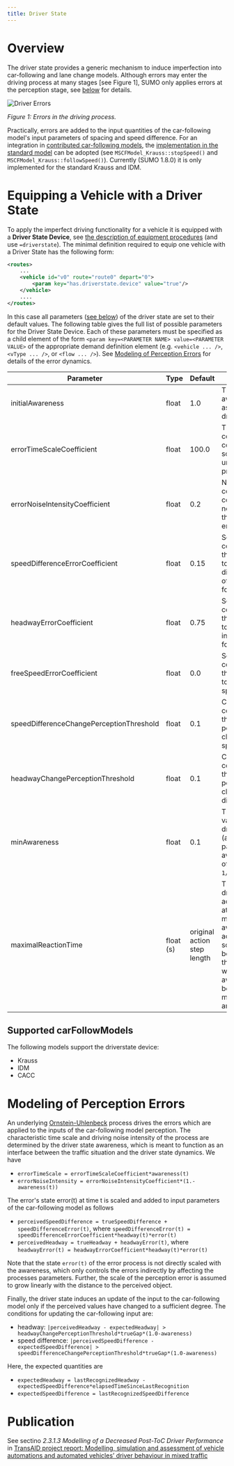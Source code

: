 ```yaml
---
title: Driver State
---
```


# Overview

The driver state provides a generic mechanism to induce imperfection
into car-following and lane change models. Although errors may enter the
driving process at many stages \[see Figure 1\], SUMO only applies
errors at the perception stage, see
[below](#modeling_of_perception_errors) for details.

![](images/DriverErrors.png "Driver Errors")

*Figure 1: Errors in the driving process.*

Practically, errors are added to the input quantities of the
car-following model's input parameters of spacing and speed difference. For an integration in [contributed car-following
models](Developer/How_To/Car-Following_Model.md), the
[implementation in the standard
model](https://github.com/eclipse-sumo/sumo/blob/main/src/microsim/cfmodels/MSCFModel_Krauss.cpp)
can be adopted (see `MSCFModel_Krauss::stopSpeed()` and
`MSCFModel_Krauss::followSpeed()`). Currently (SUMO 1.8.0)
it is only implemented for the standard Krauss and IDM.

# Equipping a Vehicle with a Driver State

To apply the imperfect driving functionality for a vehicle it is
equipped with a **Driver State Device**, see [the description of
equipment
procedures](Definition_of_Vehicles,_Vehicle_Types,_and_Routes.md#devices)
(and use <device name>`=driverstate`). The minimal definition required
to equip one vehicle with a Driver State has the following form:

```xml
<routes>
    ...
    <vehicle id="v0" route="route0" depart="0">
        <param key="has.driverstate.device" value="true"/>
    </vehicle>
    ....
</routes>
```

In this case all parameters ([see below](#modeling_of_perception_errors)) of the driver state
are set to their default values. The following table gives the full list
of possible parameters for the Driver State Device. Each of these
parameters must be specified as a child element of the form
`<param key=<PARAMETER NAME> value=<PARAMETER VALUE>` of the
appropriate demand definition element (e.g. `<vehicle ... />`, `<vType ... />`, or `<flow ... />`). See [Modeling of Perception
Errors](#modeling_of_perception_errors) for details of the
error dynamics.

| Parameter                                | Type  | Default                     | Description          |
| ---------------------------------------- | ----- | --------------------------- | ---------------------------------------- |
| initialAwareness                         | float | 1.0                         | The initial awareness assigned to the driver state.    |
| errorTimeScaleCoefficient                | float | 100.0                       | Time scale constant that controls the time scale of the underlying error process.   |
| errorNoiseIntensityCoefficient           | float | 0.2                         | Noise intensity constant that controls the noise intensity of the underlying error process.  |
| speedDifferenceErrorCoefficient          | float | 0.15                        | Scaling coefficient for the error applied to the speed difference input of the car-following model. |
| headwayErrorCoefficient                  | float | 0.75                        | Scaling coefficient for the error applied to the distance input of the car-following model.  |
| freeSpeedErrorCoefficient                | float | 0.0                         | Scaling coefficient for the error applied to free driving speed  |
| speedDifferenceChangePerceptionThreshold | float | 0.1                         | Constant controlling the threshold for the perception of changes in the speed difference  |
| headwayChangePerceptionThreshold         | float | 0.1                         | Constant controlling the threshold for the perception of changes in the distance input.      |
| minAwareness                             | float | 0.1                         | The minimal value for the driver awareness (a technical parameter to avoid a blow up of the term `1/minAwareness`).   |
| maximalReactionTime                      | float (s) | original action step length | The value for the driver's actionStepLength attained at minimal awareness. The actionStepLength scales linearly between this and the original value with the awareness between minAwareness and 1.0. |

## Supported carFollowModels

The following models support the driverstate device:

- Krauss
- IDM
- CACC

# Modeling of Perception Errors

An underlying
[Ornstein-Uhlenbeck](https://en.wikipedia.org/wiki/Ornstein%E2%80%93Uhlenbeck_process)
process drives the errors which are applied to the inputs of the
car-following model perception. The characteristic time scale and
driving noise intensity of the process are determined by the driver
state awareness, which is meant to function as an interface between the
traffic situation and the driver state dynamics. We have

- `errorTimeScale = errorTimeScaleCoefficient*awareness(t)`
- `errorNoiseIntensity = errorNoiseIntensityCoefficient*(1.-awareness(t))`

The error's state error(t) at time t is scaled and added to input
parameters of the car-following model as follows

- `perceivedSpeedDifference = trueSpeedDifference + speedDifferenceError(t)`, where `speedDifferenceError(t) = speedDifferenceErrorCoefficient*headway(t)*error(t)`
- `perceivedHeadway = trueHeadway + headwayError(t)`, where
  `headwayError(t) = headwayErrorCoefficient*headway(t)*error(t)`

Note that the state `error(t)` of the error process is not directly
scaled with the awareness, which only controls the errors indirectly by
affecting the processes parameters. Further, the scale of the perception
error is assumed to grow linearly with the distance to the perceived
object.

Finally, the driver state induces an update of the input to the
car-following model only if the perceived values have changed to a
sufficient degree. The conditions for updating the car-following input
are:

- headway: `|perceivedHeadway - expectedHeadway| > headwayChangePerceptionThreshold*trueGap*(1.0-awareness)`
- speed difference: `|perceivedSpeedDifference - expectedSpeedDifference| > speedDifferenceChangePerceptionThreshold*trueGap*(1.0-awareness)`

Here, the expected quantities are

- `expectedHeadway = lastRecognizedHeadway - expectedSpeedDifference*elapsedTimeSinceLastRecognition`
- `expectedSpeedDifference = lastRecognizedSpeedDifference`

# Publication

See sectino *2.3.1.3 Modelling of a Decreased Post-ToC Driver Performance* in 
[TransAID project report: Modelling, simulation and assessment of vehicle
automations and automated vehicles’ driver behaviour in
mixed traffic](https://www.transaid.eu/wp-content/uploads/2017/Deliverables/WP3/TransAID_D3.1_Modelling-simulation-and-assessment-of-vehicle-automations.pdf)
